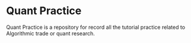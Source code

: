 # Quant Practice

Quant Practice is a repository for record all the tutorial practice  related to Algorithmic trade or quant research.
